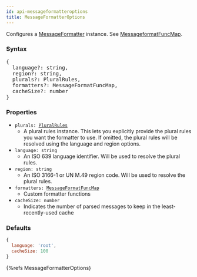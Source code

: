 ```yaml
---
id: api-messageformatteroptions
title: MessageFormatterOptions
---
```


Configures a [MessageFormatter](api-messageformatter) instance. See [MessageformatFuncMap](api-messageformatfuncmap).

### Syntax

<pre class="syntax">
{
  language?: string,
  region?: string,
  plurals?: PluralRules,
  formatters?: MessageFormatFuncMap,
  cacheSize?: number
}
</pre>

### Properties
  - <code class="def">plurals: <span>[PluralRules](api-pluralrules)</span></code>
    - A plural rules instance. This lets you explicitly provide the plural rules you want the formatter to use. If omitted, the plural rules will be resolved using the language and region options.
  - <code class="def">language: <span>string</span></code>
    - An ISO 639 language identifier. Will be used to resolve the plural rules.
  - <code class="def">region: <span>string</span></code>
    - An ISO 3166-1 or UN M.49 region code. Will be used to resolve the plural rules.
  - <code class="def">formatters: <span>[MessageFormatFuncMap](api-messageformatfuncmap)</span></code>
    - Custom formatter functions
  - <code class="def">cacheSize: <span>number</span></code>
    - Indicates the number of parsed messages to keep in the least-recently-used cache

### Defaults

```javascript
{
  language: 'root',
  cacheSize: 100
}
```

{%refs MessageFormatterOptions}
